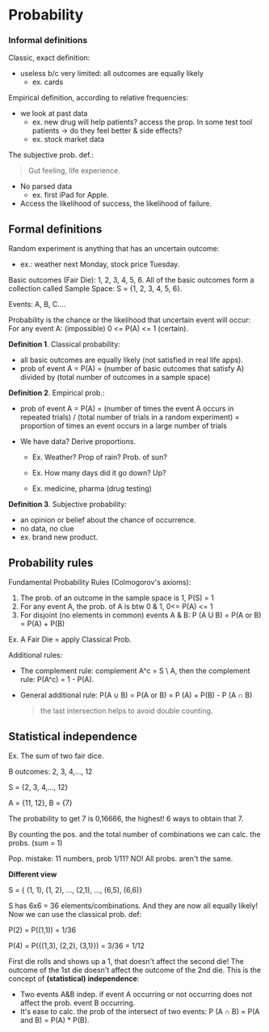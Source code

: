# Probability

### Informal definitions

Classic, exact definition:

- useless b/c very limited: all outcomes are equally likely
  - ex. cards

Empirical definition, according to relative frequencies:

- we look at past data
  - ex. new drug will help patients? access the prop. In some test tool patients -> do they feel better & side effects?
  - ex. stock market data

The subjective prob. def.:

> Gut feeling, life experience.

- No parsed data
  - ex. first iPad for Apple.
- Access the likelihood of success, the likelihood of failure.

## Formal definitions

Random experiment is anything that has an uncertain outcome:

- ex.: weather next Monday, stock price Tuesday.

Basic outcomes (Fair Die): 1, 2, 3, 4, 5, 6. All of the basic outcomes form a collection called Sample Space: S = {1, 2, 3, 4, 5, 6}.

Events: A, B, C....

Probability is the chance or the likelihood that uncertain event will occur:
For any event A: (impossible) 0 <= P(A) <= 1 (certain).

**Definition 1**. Classical probability:

- all basic outcomes are equally likely (not satisfied in real life apps).
- prob of event A = P(A) 
  = (number of basic outcomes that satisfy A) divided by (total number of outcomes in a sample space)

**Definition 2**. Empirical prob.:

- prob of event A = P(A)
  = (number of times the event A occurs in repeated trials) /
  (total number of trials in a random experiment)
  = proportion of times an event occurs in a large number of trials

- We have data? Derive proportions.

  - Ex. Weather? Prop of rain? Prob. of sun?

  - Ex. How many days did it go down? Up?
  - Ex. medicine, pharma (drug testing)

**Definition 3**. Subjective probability:

- an opinion or belief about the chance of occurrence.
- no data, no clue
- ex. brand new product.

## Probability rules

Fundamental Probability Rules (Colmogorov's axioms):

1. The prob. of an outcome in the sample space is 1, P(S) = 1
2. For any event A, the prob. of A is btw 0 & 1, 0<= P(A) <= 1
3. For disjoint (no elements in common) events A & B:
   P (A U B) = P(A or B) = P(A) + P(B)

Ex. A Fair Die = apply Classical Prob.

Additional rules:

- The complement rule: complement A^c = S \ A, then the complement rule: P(A^c) = 1 - P(A).

- General additional rule: P(A ∪ B) = P(A or B) = P (A) + P(B) - P (A ∩ B)

  > the last intersection helps to avoid double counting.

## Statistical independence

Ex. The sum of two fair dice.

B outcomes: 2, 3, 4,..., 12

S = {2, 3, 4,..., 12}

A = {11, 12}, B = {7}

The probability to get 7 is 0,16666, the highest! 6 ways to obtain that 7.

By counting the pos. and the total number of combinations we can calc. the probs. (sum = 1)

Pop. mistake: 11 numbers, prob 1/11? NO! All probs. aren't the same.

**Different view**

S = { (1, 1), (1, 2), ..., (2,1), ..., (6,5), (6,6)}

S has 6x6 = 36 elements/combinations. And they are now all equally likely! Now we can use the classical prob. def:

P(2) = P((1,1)) = 1/36

P(4) = P({(1,3), (2,2), (3,1)}) = 3/36 = 1/12

First die rolls and shows up a 1, that doesn't affect the second die! The outcome of the 1st die doesn't affect the outcome of the 2nd die. This is the concept of **(statistical) independence**:

- Two events A&B indep. if event A occurring or not occurring does not affect the prob. event B occurring.
- It's ease to calc. the prob of the intersect of two events:
  P (A ∩ B) = P(A and B) = P(A) * P(B).

